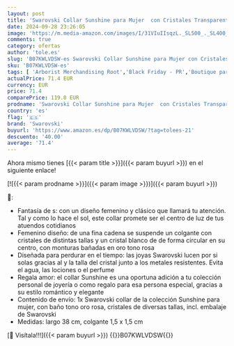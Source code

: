 ```yaml
---
layout: post
title: 'Swarovski Collar Sunshine para Mujer  con Cristales Transparentes  Baño Tono Oro Rosa  Colección Sunshine de Swarovski'
date: 2024-09-28 23:26:05
image: 'https://m.media-amazon.com/images/I/31VIuIIsqzL._SL500_._SL400_.jpg'
comments: true
category: ofertas
author: 'tole.es'
slug: 'B07KWLVDSW-es Swarovski Collar Sunshine para Mujer con Cristales...'
sku: 'B07KWLVDSW-es'
tags: [ 'Arborist Merchandising Root','Black Friday - PR','Boutique para mujer','CML Generic_Women_ES','Collares  para mujer','Día de San Valentín','Edición de temporada','Hand-picked ladies summer outfits','Jewellery Activation','Joyería','Joyería con 4 estrellas mujer','Joyería para mujer','Los más valorados por los clientes','Moda','Moda Mujer','Premium Brands','Premium Collection (1)','Self Service','Special Features Stores','c8538d25-3af9-48d3-aeff-5f3ce5572a36_0','c8538d25-3af9-48d3-aeff-5f3ce5572a36_1501','c8538d25-3af9-48d3-aeff-5f3ce5572a36_1801','c8538d25-3af9-48d3-aeff-5f3ce5572a36_1901','c8538d25-3af9-48d3-aeff-5f3ce5572a36_4301','c8538d25-3af9-48d3-aeff-5f3ce5572a36_601','c8538d25-3af9-48d3-aeff-5f3ce5572a36_7901','c8538d25-3af9-48d3-aeff-5f3ce5572a36_8801','c8538d25-3af9-48d3-aeff-5f3ce5572a36_9101','swarovski','🇪🇸', ]
actualPrice: 71.4 EUR
currency: EUR
price: 71.4
comparePrice: 119.0 EUR
prodname: 'Swarovski Collar Sunshine para Mujer  con Cristales Transparentes  Baño Tono Oro Rosa  Colección Sunshine de Swarovski'
country: 'es'
flag: '🇪🇸'
brand: 'Swarovski'
buyurl: 'https://www.amazon.es/dp/B07KWLVDSW/?tag=tolees-21'
descuento: '40.00'
average: '71.4'
---
```


Ahora mismo tienes [{{< param title >}}]({{< param buyurl >}}) en el siguiente enlace!

[![{{< param prodname >}}]({{< param image >}})]({{< param buyurl >}})

🔎:

- Fantasía de s: con un diseño femenino y clásico que llamará tu atención. Tal y como lo hace el sol, este collar promete ser el centro de luz de tus atuendos cotidianos
- Femenino diseño: de una fina cadena se suspende un colgante con cristales de distintas tallas y un cristal blanco de de forma circular en su centro, con monturas bañadas en oro tono rosa
- Diseñada para perdurar en el tiempo: las joyas Swarovski lucen por si solas gracias al y la talla del cristal junto a los metales resistentes. Evita el agua, las lociones o el perfume
- Regala amor: el collar Sunshine es una oportuna adición a tu colección personal de joyería o como regalo para esa persona especial, gracias a su estilo romántico y elegante
- Contenido de envío: 1x Swarovski collar de la colección Sunshine para mujer, con baño tono oro rosa, cristales de diversas tallas, incl. embalaje de Swarovski
- Medidas: largo 38 cm, colgante 1,5 x 1,5 cm

[🛒 Visítala!!!]({{< param buyurl >}})
{{<world>}}B07KWLVDSW{{</world>}}
